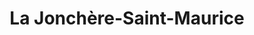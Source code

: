 ---
title: La Jonchère-Saint-Maurice
url: /la-jonchere-saint-maurice/
latitude: 45.999
longitude: 1.469
---